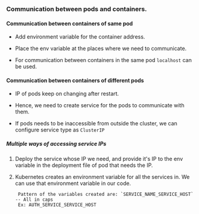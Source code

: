### Communication between pods and containers.

#### Communication between containers of same pod

- Add environment variable for the container address.
- Place the env variable at the places where we need to communicate.

- For communication between containers in the same pod `localhost` can be used.


#### Communication between containers of different pods

- IP of pods keep on changing after restart.
- Hence, we need to create service for the pods to communicate with them.

- If pods needs to be inaccessible from outside the cluster, we can configure service type as `ClusterIP`

##### Multiple ways of accessing service IPs

1. Deploy the service whose IP we need, and provide it's IP to the env variable in the deployment file of pod that needs the IP.

2. Kubernetes creates an environment variable for all the services in. We can use that environment variable in our code.

        Pattern of the variables created are: `SERVICE_NAME_SERVICE_HOST` -- All in caps
        Ex: AUTH_SERVICE_SERVICE_HOST